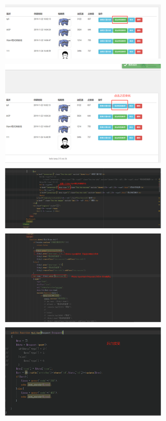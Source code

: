 ![](../image/javascript/jq1.png)

![](../image/javascript/jq2.png)

![](../image/javascript/jq3.png)

![](../image/javascript/jq4.png)

![](../image/javascript/jq5.png)